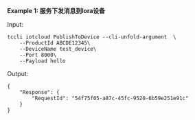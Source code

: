 **Example 1: 服务下发消息到lora设备**



Input: 

```
tccli iotcloud PublishToDevice --cli-unfold-argument  \
    --ProductId ABCDE12345\
    --DeviceName test_device\
    --Port 8000\
    --Payload hello
```

Output: 
```
{
    "Response": {
        "RequestId": "54f75f05-a87c-45fc-9520-6b59e251e91c"
    }
}
```

